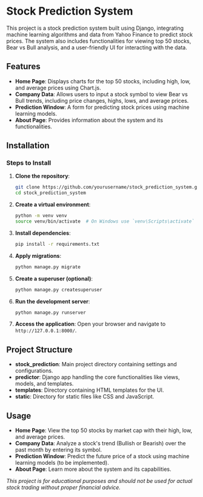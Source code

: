 # Stock Prediction System

This project is a stock prediction system built using Django, integrating machine learning algorithms and data from Yahoo Finance to predict stock prices. The system also includes functionalities for viewing top 50 stocks, Bear vs Bull analysis, and a user-friendly UI for interacting with the data.

## Features

- **Home Page**: Displays charts for the top 50 stocks, including high, low, and average prices using Chart.js.
- **Company Data**: Allows users to input a stock symbol to view Bear vs Bull trends, including price changes, highs, lows, and average prices.
- **Prediction Window**: A form for predicting stock prices using machine learning models.
- **About Page**: Provides information about the system and its functionalities.

## Installation

### Steps to Install

1. **Clone the repository**:
    ```bash
    git clone https://github.com/yourusername/stock_prediction_system.git
    cd stock_prediction_system
    ```

2. **Create a virtual environment**:
    ```bash
    python -m venv venv
    source venv/bin/activate  # On Windows use `venv\Scripts\activate`
    ```

3. **Install dependencies**:
    ```bash
    pip install -r requirements.txt
    ```

4. **Apply migrations**:
    ```bash
    python manage.py migrate
    ```

5. **Create a superuser (optional)**:
    ```bash
    python manage.py createsuperuser
    ```

6. **Run the development server**:
    ```bash
    python manage.py runserver
    ```

7. **Access the application**:
    Open your browser and navigate to `http://127.0.0.1:8000/`.

## Project Structure

- **stock_prediction**: Main project directory containing settings and configurations.
- **predictor**: Django app handling the core functionalities like views, models, and templates.
- **templates**: Directory containing HTML templates for the UI.
- **static**: Directory for static files like CSS and JavaScript.

## Usage

- **Home Page**: View the top 50 stocks by market cap with their high, low, and average prices.
- **Company Data**: Analyze a stock's trend (Bullish or Bearish) over the past month by entering its symbol.
- **Prediction Window**: Predict the future price of a stock using machine learning models (to be implemented).
- **About Page**: Learn more about the system and its capabilities.


*This project is for educational purposes and should not be used for actual stock trading without proper financial advice.*
